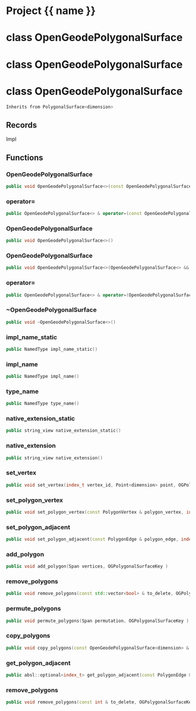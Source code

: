 <script setup>
import {useRoute} from 'vitepress'
const {path} = useRoute()
const tokens = path.split('/')
const words = tokens[2].split('-');
for (let i = 0; i < words.length; i++) {
    words[i] = words[i].charAt(0).toUpperCase() + words[i].slice(1);
    words[i] = words[i].replace('geode', 'Geode')
}
const name = words.join('-');
</script>
# Project {{ name }}

# class OpenGeodePolygonalSurface

# class OpenGeodePolygonalSurface

# class OpenGeodePolygonalSurface


```cpp
Inherits from PolygonalSurface<dimension>
```



## Records

Impl



## Functions

### OpenGeodePolygonalSurface

```cpp
public void OpenGeodePolygonalSurface<>(const OpenGeodePolygonalSurface<> & )
```


### operator=

```cpp
public OpenGeodePolygonalSurface<> & operator=(const OpenGeodePolygonalSurface<> & )
```


### OpenGeodePolygonalSurface

```cpp
public void OpenGeodePolygonalSurface<>()
```


### OpenGeodePolygonalSurface

```cpp
public void OpenGeodePolygonalSurface<>(OpenGeodePolygonalSurface<> && other)
```


### operator=

```cpp
public OpenGeodePolygonalSurface<> & operator=(OpenGeodePolygonalSurface<> && other)
```


### ~OpenGeodePolygonalSurface

```cpp
public void ~OpenGeodePolygonalSurface<>()
```


### impl_name_static

```cpp
public NamedType impl_name_static()
```


### impl_name

```cpp
public NamedType impl_name()
```


### type_name

```cpp
public NamedType type_name()
```


### native_extension_static

```cpp
public string_view native_extension_static()
```


### native_extension

```cpp
public string_view native_extension()
```


### set_vertex

```cpp
public void set_vertex(index_t vertex_id, Point<dimension> point, OGPolygonalSurfaceKey )
```


### set_polygon_vertex

```cpp
public void set_polygon_vertex(const PolygonVertex & polygon_vertex, index_t vertex_id, OGPolygonalSurfaceKey )
```


### set_polygon_adjacent

```cpp
public void set_polygon_adjacent(const PolygonEdge & polygon_edge, index_t adjacent_id, OGPolygonalSurfaceKey )
```


### add_polygon

```cpp
public void add_polygon(Span vertices, OGPolygonalSurfaceKey )
```


### remove_polygons

```cpp
public void remove_polygons(const std::vector<bool> & to_delete, OGPolygonalSurfaceKey )
```

### permute_polygons

```cpp
public void permute_polygons(Span permutation, OGPolygonalSurfaceKey )
```


### copy_polygons

```cpp
public void copy_polygons(const OpenGeodePolygonalSurface<dimension> & surface_mesh, OGPolygonalSurfaceKey )
```


### get_polygon_adjacent

```cpp
public absl::optional<index_t> get_polygon_adjacent(const PolygonEdge & polygon_edge)
```


### remove_polygons

```cpp
public void remove_polygons(const int & to_delete, OGPolygonalSurfaceKey )
```




